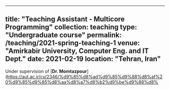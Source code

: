 
---
title: "Teaching Assistant - Multicore Programming"
collection: teaching
type: "Undergraduate course"
permalink: /teaching/2021-spring-teaching-1
venue: "Amirkabir University, Computer Eng. and IT Dept."
date: 2021-02-19
location: "Tehran, Iran"
---
Under supervision of [**Dr. Momtazpour**](https://aut.ac.ir/cv/2346/%d9%85%d8%ad%d9%85%d9%88%d8%af%20%d9%85%d9%85%d8%aa%d8%a7%d8%b2%d9%be%d9%88%d8%
